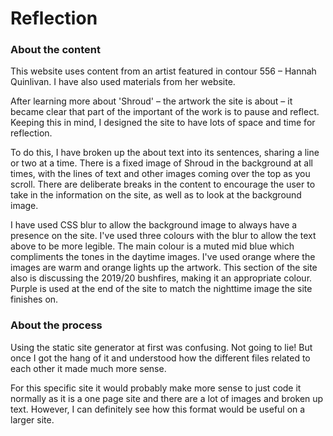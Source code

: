 # Reflection

### About the content


This website uses content from an artist featured in contour 556 – Hannah Quinlivan. I have also used materials from her website.

After learning more about 'Shroud' – the artwork the site is about – it became clear that part of the important of the work is to pause and reflect. Keeping this in mind, I designed the site to have lots of space and time for reflection. 

To do this, I have broken up the about text into its sentences, sharing a line or two at a time. There is a fixed image of Shroud in the background at all times, with the lines of text and other images coming over the top as you scroll. There are deliberate breaks in the content to encourage the user to take in the information on the site, as well as to look at the background image.

I have used CSS blur to allow the background image to always have a presence on the site. I've used three colours with the blur to allow the text above to be more legible. The main colour is a muted mid blue which compliments the tones in the daytime images. I've used orange where the images are warm and orange lights up the artwork. This section of the site also is discussing the 2019/20 bushfires, making it an appropriate colour. Purple is used at the end of the site to match the nighttime image the site finishes on.


### About the process

Using the static site generator at first was confusing. Not going to lie! But once I got the hang of it and understood how the different files related to each other it made much more sense. 

For this specific site it would probably make more sense to just code it normally as it is a one page site and there are a lot of images and broken up text. However, I can definitely see how this format would be useful on a larger site. 

